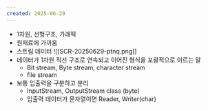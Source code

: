 ```yaml
---
created: 2025-06-29
---
```

- 1차원, 선형구조, 가래떡
- 원재료에 가까움
- 스트림 데이터
![[SCR-20250629-ptnq.png]]
- 데이터가 1차원 직선 구조로 연속되고 이어진 형식을 포괄적으로 이르는 말
	- Bit stream, Byte stream, character stream
	- file stream
- 보통 입출력을 구분하고 분리
	- InputStream, OutputStream class (byte)
	- 입출력 데이터가 문자열이면 Reader, Writer(char)